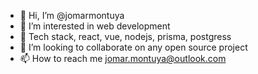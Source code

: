 - 👋 Hi, I’m @jomarmontuya
- 👀 I’m interested in web development
- 🌱 Tech stack, react, vue, nodejs, prisma, postgress
- 💞️ I’m looking to collaborate on any open source project
- 📫 How to reach me jomar.montuya@outlook.com

<!---
jomarmontuya/jomarmontuya is a ✨ special ✨ repository because its `README.md` (this file) appears on your GitHub profile.
You can click the Preview link to take a look at your changes.
--->
